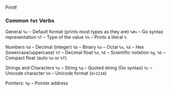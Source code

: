 
Printf

### Common `fmt` Verbs

General
`%v` – Default format (prints most types as they are)
`%#v` – Go syntax representation
`%T` – Type of the value
`%%` – Prints a literal `%`

Numbers
`%d` – Decimal (integer)
`%b` – Binary
`%o` – Octal
`%x`, `%X` – Hex (lowercase/uppercase)
`%f` – Decimal float
`%e`, `%E` – Scientific notation
`%g`, `%G` – Compact float (auto `%e` or `%f`)

Strings and Characters
`%s` – String
`%q` – Quoted string (Go syntax)
`%c` – Unicode character
`%U` – Unicode format (`U+1234`)

Pointers:
`%p` – Pointer address
